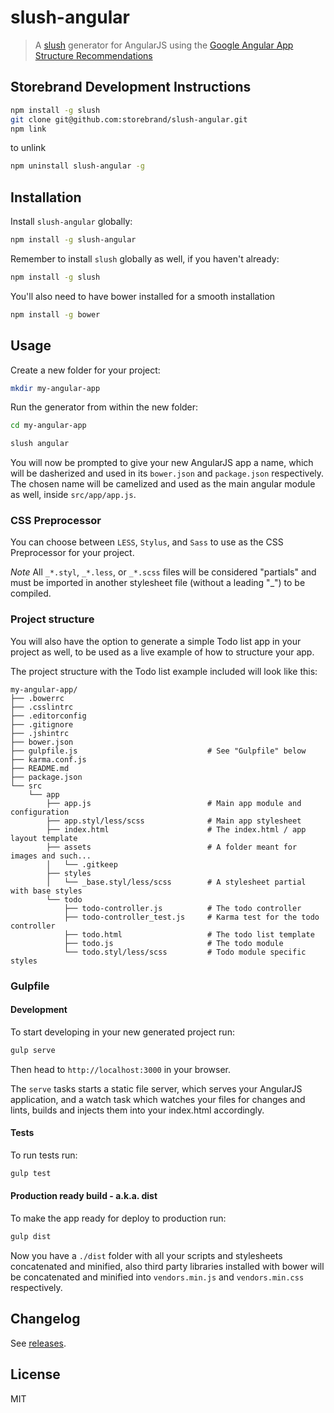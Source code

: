 slush-angular
==============

> A [slush](http://slushjs.github.io) generator for AngularJS using the [Google Angular App Structure Recommendations](https://docs.google.com/document/d/1XXMvReO8-Awi1EZXAXS4PzDzdNvV6pGcuaF4Q9821Es/pub)


## Storebrand Development Instructions

```bash
npm install -g slush
git clone git@github.com:storebrand/slush-angular.git
npm link
```

to unlink
```bash
npm uninstall slush-angular -g
```


## Installation

Install `slush-angular` globally:

```bash
npm install -g slush-angular
```

Remember to install `slush` globally as well, if you haven't already:

```bash
npm install -g slush
```

You'll also need to have bower installed for a smooth installation
```bash
npm install -g bower
```

## Usage

Create a new folder for your project:

```bash
mkdir my-angular-app
```

Run the generator from within the new folder:

```bash
cd my-angular-app

slush angular
```

You will now be prompted to give your new AngularJS app a name, which will be dasherized and used in its `bower.json` and `package.json` respectively. The chosen name will be camelized and used as the main angular module as well, inside `src/app/app.js`.

### CSS Preprocessor

You can choose between `LESS`, `Stylus`, and `Sass` to use as the CSS Preprocessor for your project.

*Note* All `_*.styl`, `_*.less`, or `_*.scss` files will be considered "partials" and must be imported in another stylesheet file (without a leading "_") to be compiled.

### Project structure

You will also have the option to generate a simple Todo list app in your project as well, to be used as a live example of how to structure your app.

The project structure with the Todo list example included will look like this:

```
my-angular-app/
├── .bowerrc
├── .csslintrc
├── .editorconfig
├── .gitignore
├── .jshintrc
├── bower.json
├── gulpfile.js                             # See "Gulpfile" below
├── karma.conf.js
├── README.md
├── package.json
└── src
    └── app
        ├── app.js                          # Main app module and configuration
        ├── app.styl/less/scss              # Main app stylesheet
        ├── index.html                      # The index.html / app layout template
        ├── assets                          # A folder meant for images and such...
        │   └── .gitkeep
        ├── styles
        │   └── _base.styl/less/scss        # A stylesheet partial with base styles
        └── todo
            ├── todo-controller.js          # The todo controller
            ├── todo-controller_test.js     # Karma test for the todo controller
            ├── todo.html                   # The todo list template
            ├── todo.js                     # The todo module
            └── todo.styl/less/scss         # Todo module specific styles
```

### Gulpfile

#### Development

To start developing in your new generated project run:

```bash
gulp serve
```

Then head to `http://localhost:3000` in your browser.

The `serve` tasks starts a static file server, which serves your AngularJS application, and a watch task which watches your files for changes and lints, builds and injects them into your index.html accordingly.

#### Tests

To run tests run:

```bash
gulp test
```

#### Production ready build - a.k.a. dist

To make the app ready for deploy to production run:

```bash
gulp dist
```

Now you have a `./dist` folder with all your scripts and stylesheets concatenated and minified, also third party libraries installed with bower will be concatenated and minified into `vendors.min.js` and `vendors.min.css` respectively.

## Changelog

See [releases](https://github.com/slushjs/slush-angular/releases).

## License

MIT
